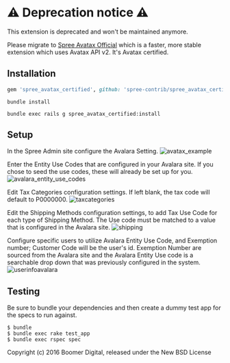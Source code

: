 # ⚠️ Deprecation notice ⚠️

This extension is deprecated and won't be maintained anymore. 

Please migrate to [Spree Avatax Official](https://github.com/spree-contrib/spree_avatax_official) which is a faster, more stable extension which uses Avatax API v2. It's Avatax certified. 


Installation
------------
```ruby
gem 'spree_avatax_certified', github: 'spree-contrib/spree_avatax_certified', branch: 'master'
```
```shell
bundle install
```
```shell
bundle exec rails g spree_avatax_certified:install
```


Setup
-----

In the Spree Admin site configure the Avalara Setting.
![avatax_example](https://cloud.githubusercontent.com/assets/6445334/5670974/aedc85ec-9752-11e4-9bf6-23b7433fc7ab.png)

Enter the Entity Use Codes that are configured in your Avalara site. If you chose to seed the use codes, these will already be set up for you.
![avalara_entity_use_codes](https://cloud.githubusercontent.com/assets/6445334/5671017/f468e2d6-9752-11e4-8e53-efd95feeffb1.png)

Edit Tax Categories configuration settings. If left blank, the tax code will default to P0000000.
![taxcategories](https://cloud.githubusercontent.com/assets/6445334/5671227/2b840c18-9754-11e4-9f68-99efbfcc9fcd.png)

Edit the Shipping Methods configuration settings, to add Tax Use Code for each type of Shipping Method. The Use code must be matched to a value that is configured in the Avalara site.
![shipping](https://cloud.githubusercontent.com/assets/6445334/5671020/f6115b68-9752-11e4-8af9-d60f8fd3fa81.png)

Configure specific users to utilize Avalara Entity Use Code, and Exemption number; Customer Code will be the user's id. Exemption Number are sourced from the Avalara site and the Avalara Entity Use code is a searchable drop down that was previously configured in the system.
![userinfoavalara](https://cloud.githubusercontent.com/assets/6445334/5671095/5e01cdca-9753-11e4-9900-6946c79ad614.png)


Testing
-------

Be sure to bundle your dependencies and then create a dummy test app for the specs to run against.

    $ bundle
    $ bundle exec rake test_app
    $ bundle exec rspec spec

Copyright (c) 2016 Boomer Digital, released under the New BSD License

